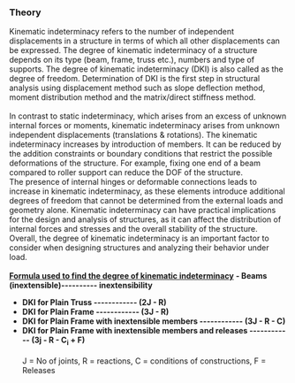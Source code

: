 ### Theory

Kinematic indeterminacy refers to the number of independent displacements in a structure in terms of which all other displacements can be expressed. The degree of kinematic indeterminacy of a structure depends on its type (beam, frame, truss etc.), numbers and type of supports. The degree of kinematic indeterminacy (DKI) is also called as the degree of freedom. Determination of DKI is the first step in structural analysis using displacement method such as slope deflection method, moment distribution method and the matrix/direct stiffness method.
<br><br>
 In contrast to static indeterminacy, which arises from an excess of unknown internal forces or moments, kinematic indeterminacy arises from unknown independent displacements (translations & rotations). The kinematic indeterminacy increases by introduction of members. It can be reduced by the addition constraints or boundary conditions that restrict the possible deformations of the structure. For example, fixing one end of a beam compared to roller support can reduce the DOF of the structure. 
 <br>
The presence of internal hinges or deformable connections leads to increase in kinematic indeterminacy, as these elements introduce additional degrees of freedom that cannot be determined from the external loads and geometry alone. Kinematic indeterminacy can have practical implications for the design and analysis of structures, as it can affect the distribution of internal forces and stresses and the overall stability of the structure. Overall, the degree of kinematic indeterminacy is an important factor to consider when designing structures and analyzing their behavior under load. 
<br><br>
<strong><u>Formula used to find the degree of kinematic indeterminacy</u></strong> 
<strong>- Beams (inextensible)---------- inextensibility
- DKI for Plain Truss ------------ (2J - R)
- DKI for Plain Frame ------------ (3J - R)
- DKI for Plain Frame with inextensible members ------------ (3J - R - C)
- DKI for Plain Frame with inextensible members and releases ------------ (3j - R - C<sub>i</sub> + F) </strong><br><br>
                 J = No of joints, R = reactions, C = conditions of constructions, F = Releases

